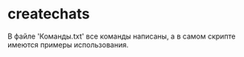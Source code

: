 # createchats

В файле 'Команды.txt' все команды написаны, а в самом скрипте имеются примеры использования. 
